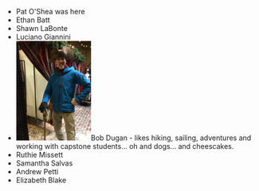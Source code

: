 - Pat O'Shea was here
- Ethan Batt
- Shawn LaBonte
- Luciano Giannini
- <img src="bobdugan.jpg" height=200/>Bob Dugan - likes hiking, sailing, adventures and working with capstone students... oh and dogs... and cheescakes.
- Ruthie Missett
- Samantha Salvas
- Andrew Petti
- Elizabeth Blake
